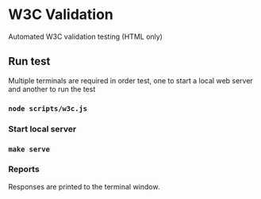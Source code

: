 # W3C Validation
Automated W3C validation testing (HTML only)

## Run test
Multiple terminals are required in order test, one to start a local web server and another to run the test

### `node scripts/w3c.js`

### Start local server
### `make serve`

### Reports
Responses are printed to the terminal window.
